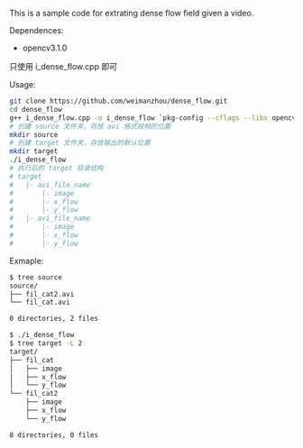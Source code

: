 This is a sample code for extrating dense flow field given a video.

Dependences:
- opencv3.1.0

只使用 i_dense_flow.cpp 即可

Usage:
```bash
git clone https://github.com/weimanzhou/dense_flow.git
cd dense_flow
g++ i_dense_flow.cpp -o i_dense_flow `pkg-config --cflags --libs opencv`
# 创建 source 文件夹，存放 avi 格式视频的位置
mkdir source
# 创建 target 文件夹，存放输出的默认位置
mkdir target
./i_dense_flow
# 执行后的 target 目录结构
# target
#   |- avi_file_name
#       |- image
#       |- x_flow
#       |- y_flow
#   |- avi_file_name
#       |- image
#       |- x_flow
#       |- y_flow
```

Exmaple:
```bash
$ tree source
source/
├── fil_cat2.avi
└── fil_cat.avi

0 directories, 2 files

$ ./i_dense_flow
$ tree target -L 2
target/
├── fil_cat
│   ├── image
│   ├── x_flow
│   └── y_flow
└── fil_cat2
    ├── image
    ├── x_flow
    └── y_flow

8 directories, 0 files
```
